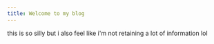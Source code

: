 ```yaml
---
title: Welcome to my blog
---
```

this is so silly but i also feel like i'm not retaining a lot of information lol
